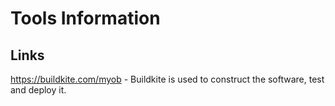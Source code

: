 # Tools Information

## Links

https://buildkite.com/myob - Buildkite is used to construct the software, test and deploy it.